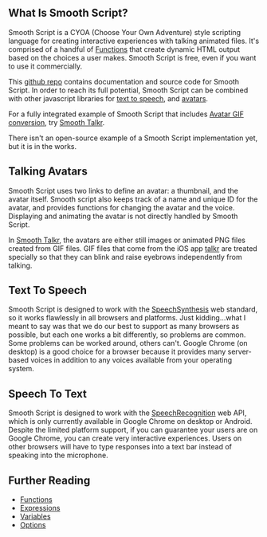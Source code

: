 ## What Is Smooth Script?

Smooth Script is a CYOA (Choose Your Own Adventure) style scripting language for creating interactive experiences with talking animated files.  It's comprised of a handful of [Functions](Functions.md) that create dynamic HTML output based on the choices a user makes.  Smooth Script is free, even if you want to use it commercially.

This [github repo](https://github.com/talkr-app/smooth-script/) contains documentation and source code for Smooth Script.  In order to reach its full potential, Smooth Script can be combined with other javascript libraries for [text to speech](https://github.com/talkr-app/talkr-tts), and [avatars](https://github.com/talkr-app/talkr-apng).  

For a fully integrated example of Smooth Script that includes [Avatar GIF conversion](https://github.com/talkr-app/gif-talkr), try [Smooth Talkr](https://smooth.talkrapp.com).  

There isn't an open-source example of a Smooth Script implementation yet, but it is in the works.

## Talking Avatars

Smooth Script uses two links to define an avatar: a thumbnail, and the avatar itself. Smooth script also keeps track of a name and unique ID for the avatar, and provides functions for changing the avatar and the voice.  Displaying and animating the avatar is not directly handled by Smooth Script.

In [Smooth Talkr](https://smooth.talkrapp.com), the avatars are either still images or animated PNG files created from GIF files.  GIF files that come from the iOS app [talkr](https://talkrapp.com) are treated specially so that they can blink and raise eyebrows independently from talking.

## Text To Speech

Smooth Script is designed to work with the [SpeechSynthesis](https://developer.mozilla.org/en-US/docs/Web/API/Window/speechSynthesis) web standard, so it works flawlessly in all browsers and platforms.  Just kidding...what I meant to say was that we do our best to support as many browsers as possible, but each one works a bit differently, so problems are common.  Some problems can be worked around, others can't. Google Chrome (on desktop) is a good choice for a browser because it provides many server-based voices in addition to any voices available from your operating system.

## Speech To Text

Smooth Script is designed to work with the [SpeechRecognition](https://developer.mozilla.org/en-US/docs/Web/API/SpeechRecognition) web API, which is only currently available in Google Chrome on desktop or Android. Despite the limited platform support, if you can guarantee your users are on Google Chrome, you can create very interactive experiences.  Users on other browsers will have to type responses into a text bar instead of speaking into the microphone.

## Further Reading
* [Functions](Functions.md)
* [Expressions](Expressions.md)
* [Variables](Variables.md)
* [Options](Options.md)
